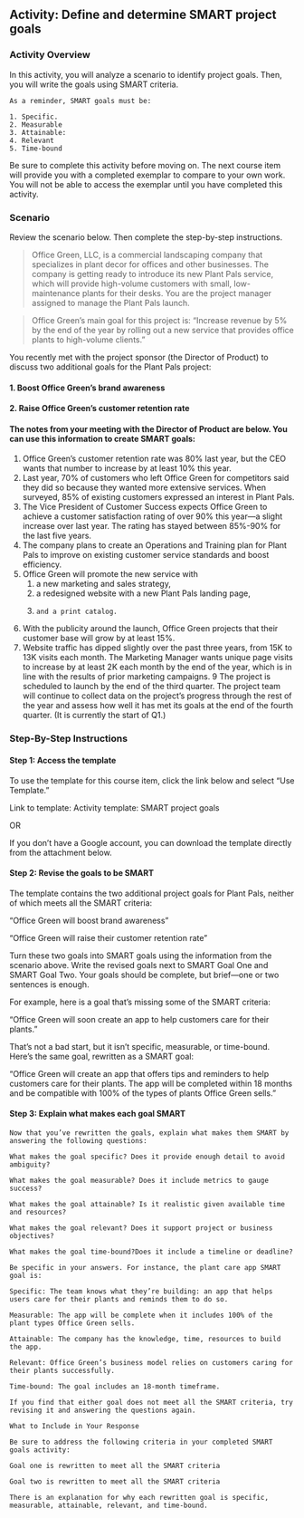 ## Activity: Define and determine SMART project goals


### Activity Overview
In this activity, you will analyze a scenario to identify project goals. Then, you will write the goals using SMART criteria. 

    As a reminder, SMART goals must be:

    1. Specific.
    2. Measurable
    3. Attainable:
    4. Relevant
    5. Time-bound

Be sure to complete this activity before moving on. The next course item will provide you with a completed exemplar to compare to your own work. You will not be able to access the exemplar until you have completed this activity.

### Scenario

Review the scenario below. Then complete the step-by-step instructions.

> Office Green, LLC, is a commercial landscaping company that specializes in plant decor for offices and other businesses. The company is getting ready to introduce its new Plant Pals service, which will provide high-volume customers with small, low-maintenance plants for their desks. You are the project manager assigned to manage the Plant Pals launch.

> Office Green’s main goal for this project is: “Increase revenue by 5% by the end of the year by rolling out a new service that provides office plants to high-volume clients.”

You recently met with the project sponsor (the Director of Product) to discuss two additional goals for the Plant Pals project:

#### 1. Boost Office Green’s brand awareness

#### 2. Raise Office Green’s customer retention rate

#### The notes from your meeting with the Director of Product are below. You can use this information to create SMART goals:

1. Office Green’s customer retention rate was 80% last year, but the CEO wants that number to increase by at least 10% this year.
2. Last year, 70% of customers who left Office Green for competitors said they did so because they wanted more extensive services. When surveyed, 85% of existing customers expressed an interest in Plant Pals.
3. The Vice President of Customer Success expects Office Green to achieve a customer satisfaction rating of over 90% this year—a slight increase over last year. The rating has stayed between 85%-90% for the last five years.
4. The company plans to create an Operations and Training plan for Plant Pals to improve on existing customer service standards and boost efficiency.
5. Office Green will promote the new service with
      1.   a new marketing and sales strategy,
      2.    a redesigned website with a new Plant Pals landing page,
      3.     and a print catalog. 
7. With the publicity around the launch, Office Green projects that their customer base will grow by at least 15%.
8. Website traffic has dipped slightly over the past three years, from 15K to 13K visits each month. The Marketing Manager wants unique page visits to increase by at least 2K each month by the end of the year, which is in line with the results of prior marketing campaigns.
9 The project is scheduled to launch by the end of the third quarter. The project team will continue to collect data on the project’s progress through the rest of the year and assess how well it has met its goals at the end of the fourth quarter. (It is currently the start of Q1.)

 ### Step-By-Step Instructions

#### Step 1: Access the template

To use the template for this course item, click the link below and select “Use Template.” 


Link to template: Activity template: SMART project goals

OR

If you don’t have a Google account, you can download the template directly from the attachment below.


#### Step 2: Revise the goals to be SMART

The template contains the two additional project goals for Plant Pals, neither of which meets all the SMART criteria:

“Office Green will boost brand awareness”

“Office Green will raise their customer retention rate”

Turn these two goals into SMART goals using the information from the scenario above. Write the revised goals next to SMART Goal One and SMART Goal Two. Your goals should be complete, but brief—one or two sentences is enough.

For example, here is a goal that’s missing some of the SMART criteria:

“Office Green will soon create an app to help customers care for their plants.”

That’s not a bad start, but it isn’t specific, measurable, or time-bound. Here’s the same goal, rewritten as a SMART goal:

“Office Green will create an app that offers tips and reminders to help customers care for their plants. The app will be completed within 18 months and be compatible with 100% of the types of plants Office Green sells.”

#### Step 3: Explain what makes each goal SMART

    Now that you’ve rewritten the goals, explain what makes them SMART by answering the following questions:

    What makes the goal specific? Does it provide enough detail to avoid ambiguity?

    What makes the goal measurable? Does it include metrics to gauge success?

    What makes the goal attainable? Is it realistic given available time and resources?

    What makes the goal relevant? Does it support project or business objectives?

    What makes the goal time-bound?Does it include a timeline or deadline?

    Be specific in your answers. For instance, the plant care app SMART goal is:

    Specific: The team knows what they’re building: an app that helps users care for their plants and reminds them to do so. 

    Measurable: The app will be complete when it includes 100% of the plant types Office Green sells.

    Attainable: The company has the knowledge, time, resources to build the app. 

    Relevant: Office Green’s business model relies on customers caring for their plants successfully. 

    Time-bound: The goal includes an 18-month timeframe.

    If you find that either goal does not meet all the SMART criteria, try revising it and answering the questions again.

    What to Include in Your Response

    Be sure to address the following criteria in your completed SMART goals activity:

    Goal one is rewritten to meet all the SMART criteria 

    Goal two is rewritten to meet all the SMART criteria 

    There is an explanation for why each rewritten goal is specific, measurable, attainable, relevant, and time-bound.

